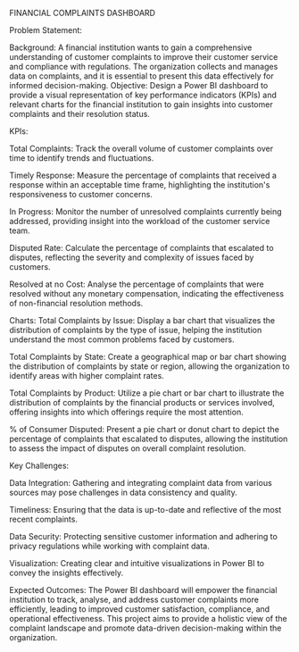 FINANCIAL COMPLAINTS DASHBOARD

Problem Statement:

Background: A financial institution wants to gain a comprehensive understanding of customer complaints to improve their customer service and compliance with regulations. The organization collects and manages data on complaints, and it is essential to present this data effectively for informed decision-making.
Objective: Design a Power BI dashboard to provide a visual representation of key performance indicators (KPIs) and relevant charts for the financial institution to gain insights into customer complaints and their resolution status.

KPIs:

Total Complaints: Track the overall volume of customer complaints over time to identify trends and fluctuations.

Timely Response: Measure the percentage of complaints that received a response within an acceptable time frame, highlighting the institution's responsiveness to customer concerns.

In Progress: Monitor the number of unresolved complaints currently being addressed, providing insight into the workload of the customer service team.

Disputed Rate: Calculate the percentage of complaints that escalated to disputes, reflecting the severity and complexity of issues faced by customers.

Resolved at no Cost: Analyse the percentage of complaints that were resolved without any monetary compensation, indicating the effectiveness of non-financial resolution methods.

Charts:
Total Complaints by Issue: Display a bar chart that visualizes the distribution of complaints by the type of issue, helping the institution understand the most common problems faced by customers.

Total Complaints by State: Create a geographical map or bar chart showing the distribution of complaints by state or region, allowing the organization to identify areas with higher complaint rates.

Total Complaints by Product: Utilize a pie chart or bar chart to illustrate the distribution of complaints by the financial products or services involved, offering insights into which offerings require the most attention.

% of Consumer Disputed: Present a pie chart or donut chart to depict the percentage of complaints that escalated to disputes, allowing the institution to assess the impact of disputes on overall complaint resolution.

Key Challenges:

Data Integration: Gathering and integrating complaint data from various sources may pose challenges in data consistency and quality.

Timeliness: Ensuring that the data is up-to-date and reflective of the most recent complaints.

Data Security: Protecting sensitive customer information and adhering to privacy regulations while working with complaint data.

Visualization: Creating clear and intuitive visualizations in Power BI to convey the insights effectively.

Expected Outcomes: The Power BI dashboard will empower the financial institution to track, analyse, and address customer complaints more efficiently, leading to improved customer satisfaction, compliance, and operational effectiveness. This project aims to provide a holistic view of the complaint landscape and promote data-driven decision-making within the organization.

